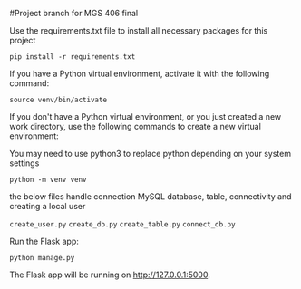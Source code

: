 #Project branch for MGS 406 final 

Use the requirements.txt file to install all necessary packages for this project  

`pip install -r requirements.txt`

If you have a Python virtual environment, activate it with the following command:

`source venv/bin/activate`

If you don't have a Python virtual environment, or you just created a new work directory, use the following commands to create a new virtual environment:

You may need to use python3 to replace python depending on your system settings 

`python -m venv venv`

the below files handle connection MySQL database, table, connectivity and creating a local user

`create_user.py` `create_db.py` `create_table.py` `connect_db.py` 

Run the Flask app:

`python manage.py`

The Flask app will be running on http://127.0.0.1:5000.
